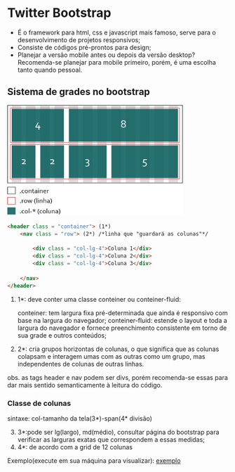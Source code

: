 # Twitter Bootstrap
- É o framework para html, css e javascript mais famoso, serve para o desenvolvimento de projetos responsivos;
- Consiste de códigos pré-prontos para design;
- Planejar a versão mobile antes ou depois da versão desktop?
    Recomenda-se planejar para mobile primeiro, porém, é uma escolha tanto quando pessoal.

## Sistema de grades no bootstrap

<img src = exemplo-de-grid-e-colunas-bootstrap.jpg width = 400px height= 250px>

```html
<header class = "container"> (1*)
    <nav class = "row"> (2*) /*linha que "guardará as colunas"*/

        <div class = "col-lg-4">Coluna 1</div>
        <div class = "col-lg-4">Coluna 2</div>
        <div class = "col-lg-4">Coluna 3</div>

    </nav>
</header>
``` 
1. 1*: deve conter uma classe conteiner ou conteiner-fluid:

    conteiner: tem largura fixa pré-determinada que ainda é responsivo com base na largura do navegador;
    conteiner-fluid: estende o layout e toda a largura do navegador e fornece preenchimento  consistente em torno de sua grade e outros conteúdos;
2. 2*: cria grupos horizontas de colunas, o que significa que as colunas colapsam e interagem umas com as outras como um grupo, mas independentes de colunas de outras linhas.

obs. as tags header e nav podem ser divs, porém recomenda-se essas para dar mais sentido semanticamente à leitura do código.

### Classe de colunas

sintaxe:
    col-tamanho da tela(3*)-span(4* divisão)

3. 3*:pode ser lg(largo), md(médio), consultar página do bootstrap para verificar as larguras exatas que correspondem a essas medidas;
4. 4*: de acordo com a grid de 12 colunas

Exemplo(execute em sua máquina para visualizar):
[exemplo](exemplo.html)

